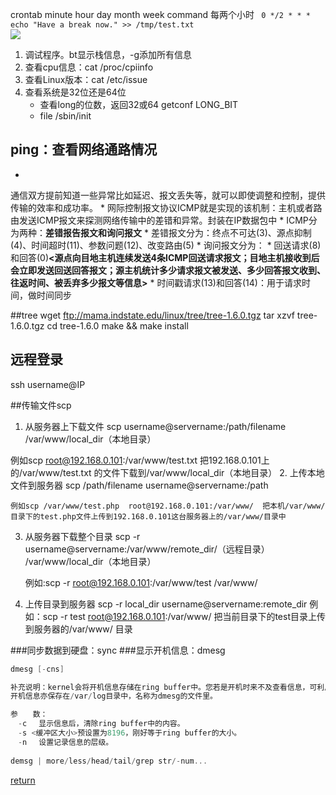 crontab
minute   hour   day   month   week   command
每两个小时 
``` 0 */2 * * * echo "Have a break now." >> /tmp/test.txt```  
![](/assets/08090352-4e0aa3fe4f404b3491df384758229be1.png)

1. 调试程序。bt显示栈信息，-g添加所有信息
1. 查看cpu信息：cat /proc/cpiinfo
1. 查看Linux版本：cat /etc/issue
1. 查看系统是32位还是64位
    * 查看long的位数，返回32或64 getconf LONG_BIT
    * file /sbin/init

## ping：查看网络通路情况
* 
通信双方提前知道一些异常比如延迟、报文丢失等，就可以即使调整和控制，提供传输的效率和成功率。
* 
网际控制报文协议ICMP就是实现的该机制：主机或者路由发送ICMP报文来探测网络传输中的差错和异常。封装在IP数据包中
* 
ICMP分为两种：**差错报告报文和询问报文**
    * 
差错报文分为：终点不可达(3)、源点抑制(4)、时间超时(11)、参数问题(12)、改变路由(5)
    * 
询问报文分为：
        * 
回送请求(8)和回答(0)**<**源点向目地主机连续发送4条ICMP回送请求报文；目地主机接收到后会立即发送回送回答报文；源主机统计多少请求报文被发送、多少回答报文收到、往返时间、被丢弃多少报文等信息**>**
        * 
时间戳请求(13)和回答(14)：用于请求时间，做时间同步


##tree
 wget ftp://mama.indstate.edu/linux/tree/tree-1.6.0.tgz
tar xzvf tree-1.6.0.tgz
cd tree-1.6.0
make && make install

## 远程登录
ssh username@IP

##传输文件scp
1. 从服务器上下载文件
scp username@servername:/path/filename /var/www/local_dir（本地目录）

 例如scp root@192.168.0.101:/var/www/test.txt  把192.168.0.101上的/var/www/test.txt 的文件下载到/var/www/local_dir（本地目录）
2. 上传本地文件到服务器
scp /path/filename username@servername:/path
    
    例如scp /var/www/test.php  root@192.168.0.101:/var/www/  把本机/var/www/目录下的test.php文件上传到192.168.0.101这台服务器上的/var/www/目录中
3. 从服务器下载整个目录
scp -r username@servername:/var/www/remote_dir/（远程目录） /var/www/local_dir（本地目录）
    
    例如:scp -r root@192.168.0.101:/var/www/test  /var/www/  

4. 上传目录到服务器
scp  -r local_dir username@servername:remote_dir
    例如：scp -r test  root@192.168.0.101:/var/www/   把当前目录下的test目录上传到服务器的/var/www/ 目录


###同步数据到硬盘：sync
###显示开机信息：dmesg
```C
dmesg [-cns]

补充说明：kernel会将开机信息存储在ring buffer中。您若是开机时来不及查看信息，可利用dmesg来查看。
开机信息亦保存在/var/log目录中，名称为dmesg的文件里。

参　　数：
　-c 　显示信息后，清除ring buffer中的内容。
　-s <缓冲区大小>预设置为8196，刚好等于ring buffer的大小。
　-n 　设置记录信息的层级。
　
demsg | more/less/head/tail/grep str/-num...
```



[return](README.md)